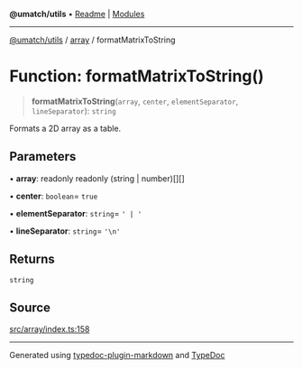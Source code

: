 **@umatch/utils** • [Readme](../../index.md) \| [Modules](../../modules.md)

***

[@umatch/utils](../../modules.md) / [array](../index.md) / formatMatrixToString

# Function: formatMatrixToString()

> **formatMatrixToString**(`array`, `center`, `elementSeparator`, `lineSeparator`): `string`

Formats a 2D array as a table.

## Parameters

• **array**: readonly readonly (string \| number)[][]

• **center**: `boolean`= `true`

• **elementSeparator**: `string`= `' | '`

• **lineSeparator**: `string`= `'\n'`

## Returns

`string`

## Source

[src/array/index.ts:158](https://github.com/umatch-oficial/utils/blob/1813ff9/src/array/index.ts#L158)

***

Generated using [typedoc-plugin-markdown](https://www.npmjs.com/package/typedoc-plugin-markdown) and [TypeDoc](https://typedoc.org/)
